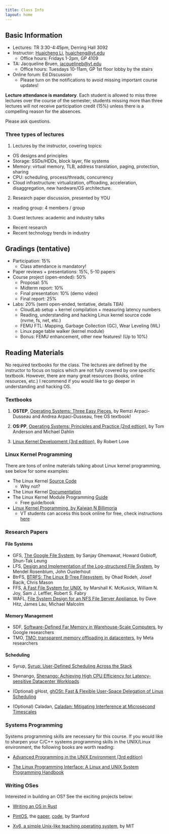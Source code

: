 ```yaml
---
title: Class Info
layout: home
---
```


## Basic Information

- Lectures: TR 3:30-4:45pm, Derring Hall 3092
- Instructor: [Huaicheng Li](https://people.cs.vt.edu/~huaicheng),
  huaicheng@vt.edu
  - Office hours: Fridays 1-2pm, GP 4109
- TA: Jacqueline Bruen, jacquelineb@vt.edu
  - Office hours: Tuesdays 10-11am, GP 1st floor lobby by the stairs
- Online forum: Ed Discussion
  - Please turn on the notifications to avoid missing important course updates!

**Lecture attendance is mandatory**. Each student is allowed to miss three
lectures over the course of the semester; students missing more than three
lectures will not receive participation credit (15%) unless there is a
compelling reason for the absences.

Please ask questions.

### Three types of lectures

1. Lectures by the instructor, covering topics:
  - OS designs and principles
  - Storage: SSDs/HDDs, block layer, file systems
  - Memory: virtual memory, TLB, address translation, paging, protection,
    sharing
  - CPU: scheduling, process/threads, concurrency
  - Cloud infrastructure: virtualization, offloading, acceleration,
    disaggregation, new hardware/OS architecture.

2. Research paper discussion, presented by YOU
  - reading group: 4 members / group

3. Guest lectures: academic and industry talks
  - Recent research
  - Recent technology trends in industry


## Gradings (tentative)

- Participation: 15%
  - Class attendance is mandatory!
- Paper reviews + presentations: 15%, 5-10 papers
- Course project (open-ended): 50%
  - Proposal: 5%
  - Midterm report: 10%
  - Final presentation: 10% (demo video)
  - Final report: 25%
- Labs: 20% (semi open-ended, tentative, details TBA)
  - CloudLab setup + kernel compilation + measuring latency numbers
  - Reading, understanding and hacking Linux kernel source code (nvme, fs, net, etc.)
  - FEMU FTL: Mapping, Garbage Collection (GC), Wear Leveling (WL)
  - Linux page table walker (kernel module)
  - Bonus: FEMU enhancement, other new features! (Up to 10%)


## Reading Materials

No required textbooks for the class. The lectures are defined by the instructor
to focus on topics which are not fully covered by one specific textbook.
However, there are many great resources (books, online resources, etc.) I
recommend if you would like to go deeper in understanding and hacking OS.

### Textbooks

1. **OSTEP**, [Operating Systems: Three Easy Pieces](https://pages.cs.wisc.edu/~remzi/OSTEP/), by Remzi Arpaci-Dusseau and Andrea Arpaci-Dusseau, free OS textbook!

2. **OS:PP**, [Operating Systems: Principles and Practice (2nd edtion)](http://ospp.cs.washington.edu/), by Tom Anderson and Michael Dahlin 

3. [Linux Kernel Development (3rd edition)](https://www.amazon.com/Linux-Kernel-Development-Robert-Love/dp/0672329468), By Robert Love


### Linux Kernel Programming

There are tons of online materials talking about Linux kernel programming, see
below for some examples:

- The Linux Kernel [Source Code](https://github.com/torvalds/linux)
  - Why not?
- The Linux Kernel [Documentation](https://docs.kernel.org/)
- The Linux Kernel Module Programming [Guide](https://sysprog21.github.io/lkmpg/)
  - Free guide/book
- [Linux Kernel Programming, by Kaiwan N Billimoria](https://www.oreilly.com/library/view/linux-kernel-programming/9781789953435/)
  - VT students can access this book online for free, check instructions [here](https://ask.lib.vt.edu/faq/330720)

### Research Papers

#### File Systems
- GFS, [The Google File System](https://research.google/pubs/pub51/), by Sanjay Ghemawat, Howard Gobioff, Shun-Tak Leung 
- LFS, [Design and Implementation of the Log-structured File System](https://dl.acm.org/doi/10.1145/146941.146943), by Mendel Rosenblum, John Ousterhout
- BtrFS, [BTRFS: The Linux B-Tree Filesystem](https://dl.acm.org/doi/10.1145/2501620.2501623), by Ohad Rodeh, Josef Bacik, Chris Mason
- FFS, [A Fast File System for UNIX](https://dsf.berkeley.edu/cs262/FFS.pdf), by Marshall K. McKusick, William N. Joy, Sam J. Leffler, Robert S. Fabry
- WAFL, [File System Design for an NFS File Server Appliance](https://www.cs.princeton.edu/courses/archive/fall04/cos318/docs/netapp.pdf), by Dave Hitz, James Lau, Michael Malcolm

#### Memory Management
- SDF, [Software-Defined Far Memory in Warehouse-Scale Computers](https://storage.googleapis.com/pub-tools-public-publication-data/pdf/9bb06ab825a127bef4e33c488eaa659d6856225a.pdf), by Google researchers
- TMO, [TMO: transparent memory offloading in datacenters](https://dl.acm.org/doi/10.1145/3503222.3507731), by Meta researchers

#### Scheduling

- Syrup, [Syrup: User-Defined Scheduling Across the Stack](https://dl.acm.org/doi/10.1145/3477132.3483548)
- Shenango, [Shenango: Achieving High CPU Efficiency for Latency-sensitive Datacenter Workloads](https://www.usenix.org/system/files/nsdi19-ousterhout.pdf)

- (Optional) gHost, [ghOSt: Fast & Flexible User-Space Delegation of Linux Scheduling](https://dl.acm.org/doi/10.1145/3477132.3483542)
- (Optional) Caladan, [Caladan: Mitigating Interference at Microsecond Timescales](https://www.usenix.org/conference/osdi20/presentation/fried)

### Systems Programming

Systems programming skills are necessary for this course. If you would like to
sharpen your C/C++ systems programming skills in the UNIX/Linux environment,
the following books are worth reading:

- [Advanced Programming in the UNIX Environment (3rd edition)](https://learning.oreilly.com/library/view/advanced-programming-in/9780321638014/)

- [The Linux Programming Interface: A Linux and UNIX System Programming Handbook](https://man7.org/tlpi/)

### Writing OSes 

Interested in building an OS? See the exciting projects below:

- [Writing an OS in Rust](https://os.phil-opp.com/)

- [PintOS](https://pintos-os.org/), the [paper](https://benpfaff.org/papers/pintos.pdf), [code](https://pintos-os.org/cgi-bin/gitweb.cgi?p=pintos-anon;a=summary), by Stanford

- [Xv6, a simple Unix-like teaching operating system](https://pdos.csail.mit.edu/6.828/2023/xv6.html), by MIT
